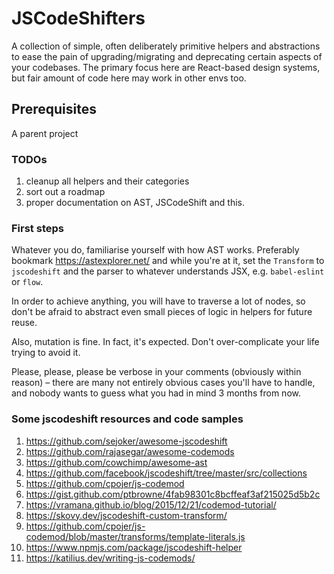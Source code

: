 # JSCodeShifters
A collection of simple, often deliberately primitive helpers and abstractions to ease the pain of upgrading/migrating and deprecating certain aspects of your codebases. The primary focus here are React-based design systems, but fair amount of code here may work in other envs too. 

## Prerequisites
A parent project 


### TODOs
1. cleanup all helpers and their categories
2. sort out a roadmap
3. proper documentation on AST, JSCodeShift and this.

### First steps
Whatever you do, familiarise yourself with how AST works. Preferably bookmark https://astexplorer.net/ and while you're at it, set the `Transform` to `jscodeshift` and the parser to whatever understands JSX, e.g. `babel-eslint` or `flow`.

In order to achieve anything, you will have to traverse a lot of nodes, so don't be afraid to abstract even small pieces of logic in helpers for future reuse.
 
Also, mutation is fine. In fact, it's expected. Don't over-complicate your life trying to avoid it.

Please, please, please be verbose in your comments (obviously within reason) – there are many not entirely obvious cases you'll have to handle, and nobody wants to guess what you had in mind 3 months from now. 

### Some jscodeshift resources and code samples
1. https://github.com/sejoker/awesome-jscodeshift
1. https://github.com/rajasegar/awesome-codemods
1. https://github.com/cowchimp/awesome-ast
1. https://github.com/facebook/jscodeshift/tree/master/src/collections
1. https://github.com/cpojer/js-codemod
1. https://gist.github.com/ptbrowne/4fab98301c8bcffeaf3af215025d5b2c
1. https://vramana.github.io/blog/2015/12/21/codemod-tutorial/
1. https://skovy.dev/jscodeshift-custom-transform/
1. https://github.com/cpojer/js-codemod/blob/master/transforms/template-literals.js
1. https://www.npmjs.com/package/jscodeshift-helper
1. https://katilius.dev/writing-js-codemods/

